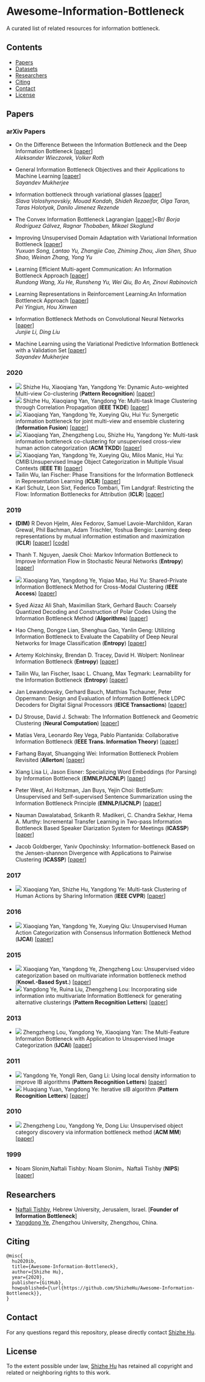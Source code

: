 # Awesome-Information-Bottleneck

A curated list of related resources for information bottleneck.

## Contents

* [Papers](#papers)
* [Datasets](#datasets)
* [Researchers](#researchers)
* [Citing](#citing)
* [Contact](#contact)
* [License](#license)


## Papers

### arXiv Papers

- <a name=""></a> On the Difference Between the Information Bottleneck and the Deep Information Bottleneck [[paper](https://arxiv.org/abs/1912.13480)]<Br/>
 _Aleksander Wieczorek, Volker Roth_

- <a name=""></a> General Information Bottleneck Objectives and their Applications to Machine Learning [[paper](https://arxiv.org/abs/1912.06248)]<Br/>
_Sayandev Mukherjee_

- <a name=""></a> Information bottleneck through variational glasses [[paper](https://arxiv.org/abs/1912.00830)]<Br/>
_Slava Voloshynovskiy, Mouad Kondah, Shideh Rezaeifar, Olga Taran, Taras Holotyak, Danilo Jimenez Rezende_

- <a name=""></a> The Convex Information Bottleneck Lagrangian [[paper](https://arxiv.org/abs/1911.11000)]<Br/
_Borja Rodríguez Gálvez, Ragnar Thobaben, Mikael Skoglund_

- <a name=""></a> Improving Unsupervised Domain Adaptation with Variational Information Bottleneck [[paper](https://arxiv.org/abs/1911.09310)]<Br/>
_Yuxuan Song, Lantao Yu, Zhangjie Cao, Zhiming Zhou, Jian Shen, Shuo Shao, Weinan Zhang, Yong Yu_

- <a name=""></a> Learning Efficient Multi-agent Communication: An Information Bottleneck Approach [[paper](https://arxiv.org/abs/1911.06992)]<Br/>
_Rundong Wang, Xu He, Runsheng Yu, Wei Qiu, Bo An, Zinovi Rabinovich_

- <a name=""></a> Learning Representations in Reinforcement Learning:An Information Bottleneck Approach [[paper](https://arxiv.org/abs/1911.05695)]<Br/>
_Pei Yingjun, Hou Xinwen_

- <a name=""></a> Information Bottleneck Methods on Convolutional Neural Networks [[paper](https://arxiv.org/abs/1911.03722)]<Br/>
_Junjie Li, Ding Liu_

- <a name=""></a> Machine Learning using the Variational Predictive Information Bottleneck with a Validation Set [[paper](https://arxiv.org/abs/1911.02210)]<Br/>
_Sayandev Mukherjee_

### 2020 

- <a name=""></a> ![](https://img.shields.io/badge/Journal-Our%20lab's%20work-brightgreen) Shizhe Hu, Xiaoqiang Yan, Yangdong Ye: Dynamic Auto-weighted Multi-view Co-clustering (**Pattern Recognition**) [[paper](https://www.sciencedirect.com/science/article/pii/S0031320319304029)]
- <a name=""></a> ![](https://img.shields.io/badge/Journal-Our%20lab's%20work-brightgreen) Shizhe Hu, Xiaoqiang Yan, Yangdong Ye: Multi-task Image Clustering through Correlation Propagation (**IEEE TKDE**) [[paper](https://ieeexplore.ieee.org/document/8812907)]
- <a name=""></a> ![](https://img.shields.io/badge/Journal-Our%20lab's%20work-brightgreen) Xiaoqiang Yan, Yangdong Ye, Xueying Qiu, Hui Yu: Synergetic information bottleneck for joint multi-view and ensemble clustering (**Information Fusion**) [[paper](https://www.sciencedirect.com/science/article/pii/S1566253518303956)]
- <a name=""></a> ![](https://img.shields.io/badge/Journal-Our%20lab's%20work-brightgreen) Xiaoqiang Yan, Zhengzheng Lou, Shizhe Hu, Yangdong Ye: Multi-task information bottleneck co-clustering for unsupervised cross-view human action categorization (**ACM TKDD**) [[paper]()]
- <a name=""></a> ![](https://img.shields.io/badge/Journal-Our%20lab's%20work-brightgreen) Xiaoqiang Yan, Yangdong Ye, Xueying Qiu, Milos Manic, Hui Yu: CMIB:Unsupervised Image Object Categorization in Multiple Visual Contexts (**IEEE TII**) [[paper](https://ieeexplore.ieee.xilesou.top/abstract/document/8823028)]
- <a name=""></a> Tailin Wu, Ian Fischer: Phase Transitions for the Information Bottleneck in Representation Learning (**ICLR**) [[paper](https://arxiv.org/abs/2001.01878)]
- <a name=""></a> Karl Schulz, Leon Sixt, Federico Tombari, Tim Landgraf: Restricting the Flow: Information Bottlenecks for Attribution (**ICLR**) [[paper](https://arxiv.org/abs/2001.00396)]

### 2019 

- <a name=""></a> **(DIM)** R Devon Hjelm, Alex Fedorov, Samuel Lavoie-Marchildon, Karan Grewal, Phil Bachman, Adam Trischler, Yoshua Bengio: Learning deep representations by mutual information estimation and maximization (**ICLR**) [[paper](https://openreview.net/pdf?id=Bklr3j0cKX)] [[code](https://github.com/rdevon/DIM)]

- <a name=""></a> Thanh T. Nguyen, Jaesik Choi: Markov Information Bottleneck to Improve Information Flow in Stochastic Neural Networks (**Entropy**) [[paper](https://www.mdpi.com/1099-4300/21/10/976)]

- <a name=""></a> ![](https://img.shields.io/badge/Journal-Our%20lab's%20work-brightgreen) Xiaoqiang Yan, Yangdong Ye, Yiqiao Mao, Hui Yu: Shared-Private Information Bottleneck Method for Cross-Modal Clustering (**IEEE Access**) [[paper](https://ieeexplore.ieee.org/document/8665990/)]

- <a name=""></a> Syed Aizaz Ali Shah, Maximilian Stark, Gerhard Bauch: Coarsely Quantized Decoding and Construction of Polar Codes Using the Information Bottleneck Method (**Algorithms**) [[paper](https://www.mdpi.com/1999-4893/12/9/192)]

- <a name=""></a> Hao Cheng, Dongze Lian, Shenghua Gao, Yanlin Geng: Utilizing Information Bottleneck to Evaluate the Capability of Deep Neural Networks for Image Classification (**Entropy**) [[paper](https://www.mdpi.com/1099-4300/21/5/456)]

- <a name=""></a> Artemy Kolchinsky, Brendan D. Tracey, David H. Wolpert: Nonlinear Information Bottleneck (**Entropy**) [[paper](https://www.mdpi.com/1099-4300/21/12/1181)]

- <a name=""></a> Tailin Wu, Ian Fischer, Isaac L. Chuang, Max Tegmark: Learnability for the Information Bottleneck (**Entropy**) [[paper](https://www.mdpi.com/1099-4300/21/10/924)]

- <a name=""></a> Jan Lewandowsky, Gerhard Bauch, Matthias Tschauner, Peter Oppermann: Design and Evaluation of Information Bottleneck LDPC Decoders for Digital Signal Processors (**IEICE Transactions**) [[paper](https://search.ieice.org/bin/summary.php?id=e102-b_8_1363)]

- <a name=""></a> DJ Strouse, David J. Schwab: The Information Bottleneck and Geometric Clustering (**Neural Computation**) [[paper](https://www.mitpressjournals.org/doi/10.1162/neco_a_01136)]

- <a name=""></a> Matías Vera, Leonardo Rey Vega, Pablo Piantanida: Collaborative Information Bottleneck (**IEEE Trans. Information Theory**) [[paper](https://ieeexplore.ieee.org/document/8543840/)]

- <a name=""></a> Farhang Bayat, Shuangqing Wei: Information Bottleneck Problem Revisited (**Allerton**) [[paper](https://ieeexplore.ieee.org/document/8919752/)]

- <a name=""></a> Xiang Lisa Li, Jason Eisner: Specializing Word Embeddings (for Parsing) by Information Bottleneck (**EMNLP/IJCNLP**) [[paper](https://www.aclweb.org/anthology/D19-1276/)]

- <a name=""></a> Peter West, Ari Holtzman, Jan Buys, Yejin Choi: BottleSum: Unsupervised and Self-supervised Sentence Summarization using the Information Bottleneck Principle (**EMNLP/IJCNLP**) [[paper](https://www.aclweb.org/anthology/D19-1389/)]

- <a name=""></a> Nauman Dawalatabad, Srikanth R. Madikeri, C. Chandra Sekhar, Hema A. Murthy: Incremental Transfer Learning in Two-pass Information Bottleneck Based Speaker Diarization System for Meetings (**ICASSP**) [[paper](https://ieeexplore.ieee.org/document/8683114)]

- <a name=""></a> Jacob Goldberger, Yaniv Opochinsky: Information-bottleneck Based on the Jensen-shannon Divergence with Applications to Pairwise Clustering (**ICASSP**) [[paper](https://ieeexplore.ieee.org/document/8683613/)]

### 2017 

- <a name=""></a> ![](https://img.shields.io/badge/Conference-Our%20lab's%20work-brightgreen) Xiaoqiang Yan, Shizhe Hu, Yangdong Ye: Multi-task Clustering of Human Actions by Sharing Information (**IEEE CVPR**) [[paper](http://openaccess.thecvf.com/content_cvpr_2017/html/Yan_Multi-Task_Clustering_of_CVPR_2017_paper.html)]

### 2016

- <a name=""></a> ![](https://img.shields.io/badge/Conference-Our%20lab's%20work-brightgreen) Xiaoqiang Yan, Yangdong Ye, Xueying Qiu: Unsupervised Human Action Categorization with Consensus Information Bottleneck Method (**IJCAI**) [[paper](http://www5.zzu.edu.cn/__local/E/A5/49/B9F810E13BAF2E8FD73C9315AF7_4BA2E9E2_EB090.pdf)]

### 2015

- <a name=""></a> ![](https://img.shields.io/badge/Journal-Our%20lab's%20work-brightgreen) Xiaoqiang Yan, Yangdong Ye, Zhengzheng Lou: Unsupervised video categorization based on multivariate information bottleneck method (**Knowl.-Based Syst.**) [[paper](https://www.sciencedirect.com/science/article/pii/S095070511500132X)]
- <a name=""></a> ![](https://img.shields.io/badge/Journal-Our%20lab's%20work-brightgreen) Yangdong Ye, Ruina Liu, Zhengzheng Lou: Incorporating side information into multivariate Information Bottleneck for generating alternative clusterings (**Pattern Recognition Letters**) [[paper](https://www.sciencedirect.com/science/article/pii/S0167865514002530)]

### 2013

- <a name=""></a> ![](https://img.shields.io/badge/Conference-Our%20lab's%20work-brightgreen) Zhengzheng Lou, Yangdong Ye, Xiaoqiang Yan: The Multi-Feature Information Bottleneck with Application to
Unsupervised Image Categorization (**IJCAI**) [[paper](https://www.aaai.org/ocs/index.php/IJCAI/IJCAI13/paper/view/6684/6926)]

### 2011

- <a name=""></a> ![](https://img.shields.io/badge/Journal-Our%20lab's%20work-brightgreen) Yangdong Ye, Yongli Ren, Gang Li: Using local density information to improve IB algorithms (**Pattern Recognition Letters**) [[paper](https://www.sciencedirect.com/science/article/pii/S0167865510003132)]
- <a name=""></a> ![](https://img.shields.io/badge/Journal-Our%20lab's%20work-brightgreen) Huaqiang Yuan, Yangdong Ye: Iterative sIB algorithm (**Pattern Recognition Letters**) [[paper](https://www.sciencedirect.com/science/article/pii/S0167865510003879)]

### 2010

- <a name=""></a> ![](https://img.shields.io/badge/Conference-Our%20lab's%20work-brightgreen) Zhengzheng Lou, Yangdong Ye, Dong Liu: Unsupervised object category discovery via information bottleneck method (**ACM MM**) [[paper](https://dl.acm.org/citation.cfm?id=1874098)]

### 1999

- <a name=""></a> Noam Slonim,Naftali Tishby: Noam Slonim，Naftali Tishby (**NIPS**) [[paper](http://papers.nips.cc/paper/1651-agglomerative-information-bottleneck.pdf)]

## Researchers
* [Naftali Tishby](http://naftali-tishby.mystrikingly.com/), Hebrew University, Jerusalem, Israel. [**Founder of Information Bottleneck**]
* [Yangdong Ye](http://www5.zzu.edu.cn/mlis/Home.htm), Zhengzhou University, Zhengzhou, China. 

## Citing

``` 
@misc{
  hu2020ib,
  title={Awesome-Information-Bottleneck},
  author={Shizhe Hu},
  year={2020},
  publisher={GitHub},
  howpublished={\url{https://github.com/ShizheHu/Awesome-Information-Bottleneck}},
}
``` 

## Contact

For any questions regard this repository, please directly contact [Shizhe Hu](ieshizhehu@gmail.com).

## License

To the extent possible under law, [Shizhe Hu](https://github.com/ShizheHu) has retained all copyright and
related or neighboring rights to this work.
